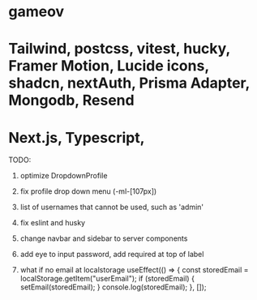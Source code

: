 # gameov

# Tailwind, postcss, vitest, hucky, Framer Motion, Lucide icons, shadcn, nextAuth, Prisma Adapter, Mongodb, Resend
# Next.js, Typescript, 


TODO:
1) optimize DropdownProfile
2) fix profile drop down menu (-ml-[107px]) 
3) list of usernames that cannot be used, such as 'admin'
4) fix eslint and husky
5) change navbar and sidebar to server components
6) add eye to input password, add required at top of label

7) what if no email at localstorage   useEffect(() => {
    const storedEmail = localStorage.getItem("userEmail");
    if (storedEmail) {
      setEmail(storedEmail);
    }
    console.log(storedEmail);
  }, []);